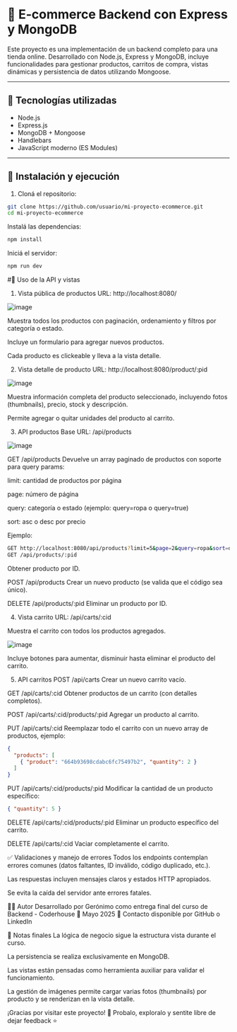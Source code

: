 # 🛒 E-commerce Backend con Express y MongoDB

Este proyecto es una implementación de un backend completo para una tienda online. Desarrollado con Node.js, Express y MongoDB, incluye funcionalidades para gestionar productos, carritos de compra, vistas dinámicas y persistencia de datos utilizando Mongoose.

---

## 🚀 Tecnologías utilizadas

- Node.js  
- Express.js  
- MongoDB + Mongoose  
- Handlebars  
- JavaScript moderno (ES Modules)

---

## 📂 Instalación y ejecución

1. Cloná el repositorio:

```bash
git clone https://github.com/usuario/mi-proyecto-ecommerce.git
cd mi-proyecto-ecommerce
```
Instalá las dependencias:

```bash
npm install
```
Iniciá el servidor:

```bash
npm run dev
```

#🧪 Uso de la API y vistas
1. Vista pública de productos
URL: http://localhost:8080/

![image](https://github.com/user-attachments/assets/ecdae4ad-329a-42bb-ab80-b5f374895b5d)


Muestra todos los productos con paginación, ordenamiento y filtros por categoría o estado.

Incluye un formulario para agregar nuevos productos.

Cada producto es clickeable y lleva a la vista detalle.

2. Vista detalle de producto
URL: http://localhost:8080/product/:pid


![image](https://github.com/user-attachments/assets/a9581df1-c231-4361-89f1-eac7fa80a9de)


Muestra información completa del producto seleccionado, incluyendo fotos (thumbnails), precio, stock y descripción.

Permite agregar o quitar unidades del producto al carrito.

3. API productos
Base URL: /api/products

![image](https://github.com/user-attachments/assets/018d8319-ffaf-481c-b032-8c5e4d6e4725)


GET /api/products
Devuelve un array paginado de productos con soporte para query params:

limit: cantidad de productos por página

page: número de página

query: categoría o estado (ejemplo: query=ropa o query=true)

sort: asc o desc por precio

Ejemplo:

```bash
GET http://localhost:8080/api/products?limit=5&page=2&query=ropa&sort=desc
GET /api/products/:pid
```
Obtener producto por ID.

POST /api/products
Crear un nuevo producto (se valida que el código sea único).

DELETE /api/products/:pid
Eliminar un producto por ID.

4. Vista carrito
URL: /api/carts/:cid

Muestra el carrito con todos los productos agregados.

![image](https://github.com/user-attachments/assets/759f02ae-3f95-41a0-aa27-0953a4fd01c5)


Incluye botones para aumentar, disminuir hasta eliminar el producto del carrito.

5. API carritos
POST /api/carts
Crear un nuevo carrito vacío.

GET /api/carts/:cid
Obtener productos de un carrito (con detalles completos).

POST /api/carts/:cid/products/:pid
Agregar un producto al carrito.

PUT /api/carts/:cid
Reemplazar todo el carrito con un nuevo array de productos, ejemplo:

```json
{
  "products": [
    { "product": "664b93698cdabc6fc75497b2", "quantity": 2 }
  ]
}
```
PUT /api/carts/:cid/products/:pid
Modificar la cantidad de un producto específico:

```json
{ "quantity": 5 }
```
DELETE /api/carts/:cid/products/:pid
Eliminar un producto específico del carrito.

DELETE /api/carts/:cid
Vaciar completamente el carrito.

✅ Validaciones y manejo de errores
Todos los endpoints contemplan errores comunes (datos faltantes, ID inválido, código duplicado, etc.).

Las respuestas incluyen mensajes claros y estados HTTP apropiados.

Se evita la caída del servidor ante errores fatales.

🧑‍💻 Autor
Desarrollado por Gerónimo como entrega final del curso de Backend - Coderhouse
📅 Mayo 2025
📩 Contacto disponible por GitHub o LinkedIn

📌 Notas finales
La lógica de negocio sigue la estructura vista durante el curso.

La persistencia se realiza exclusivamente en MongoDB.

Las vistas están pensadas como herramienta auxiliar para validar el funcionamiento.

La gestión de imágenes permite cargar varias fotos (thumbnails) por producto y se renderizan en la vista detalle.

¡Gracias por visitar este proyecto! 🙌
Probalo, exploralo y sentite libre de dejar feedback ⭐
